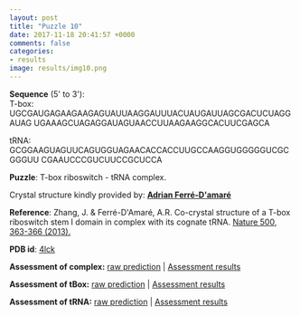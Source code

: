 ```yaml
---
layout: post
title: "Puzzle 10"
date: 2017-11-18 20:41:57 +0000
comments: false
categories: 
- results
image: results/img10.png
---
```

**Sequence** (5' to 3'):   
T-box:  
UGCGAUGAGAAGAAGAGUAUUAAGGAUUUACUAUGAUUAGCGACUCUAGGAUAG
UGAAAGCUAGAGGAUAGUAACCUUAAGAAGGCACUUCGAGCA

tRNA:   
GCGGAAGUAGUUCAGUGGUAGAACACCACCUUGCCAAGGUGGGGGUCGCGGGUU
CGAAUCCCGUCUUCCGCUCCA

**Puzzle**:
T-box riboswitch - tRNA complex. 

Crystal structure kindly provided by: [**Adrian Ferré-D'amaré**](http://rna.nhlbi.nih.gov/)

**Reference**:
Zhang, J. & Ferré-D'Amaré, A.R. Co-crystal structure of a T-box riboswitch stem I domain in complex with its cognate tRNA. [Nature 500, 363-366 (2013).](http://www.nature.com/nature/journal/v500/n7462/full/nature12440.html)

**PDB id**: [4lck](http://www.rcsb.org/pdb/explore/explore.do?structureId=4lck)

**Assessment of complex:** [raw prediction](https://github.com/rnapuzzles/rnapuzzles.github.io/tree/master/data/PZ10/pdb)    &#124;   [Assessment results](/table/2000/01/01/PZ10-3d/)

**Assessment of tBox:** [raw prediction](https://github.com/rnapuzzles/rnapuzzles.github.io/tree/master/data/PZ10tBox/pdb)    &#124;   [Assessment results](/table/2000/01/01/PZ10tBox-3d/)

**Assessment of tRNA:** [raw prediction](https://github.com/rnapuzzles/rnapuzzles.github.io/tree/master/data/PZ10tRNA/pdb)    &#124;   [Assessment results](/table/2000/01/01/PZ10tRNA-3d/)
